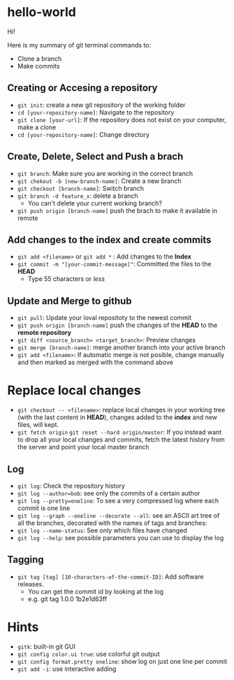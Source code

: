 # hello-world

Hi!

Here is my summary of git terminal commands to:

- Clone a branch 
- Make commits 


## Creating or Accesing a **repository** 
* `git init`: create a new git repository of the working folder 
* `cd [your-repository-name]`: Navigate to the repository  
* `git clone [your-url]`: If the repository does not exist on your computer, make a clone 
* `cd [your-repository-name]`: Change directory 

## Create, Delete, Select and Push a  **brach** 
* `git branch`: Make sure you are working in the correct branch
* `git chekout -b [new-branch-name]`: Create a new branch
* `git checkout [branch-name]`:  Switch branch 
* `git branch -d feature_x`: delete a branch 
    * You can't delete your current working branch?
 * `git push origin [branch-name]` push the brach to make it available in remote 
 
## Add changes to the **index** and create **commits**
* `git add <filename>` or `git add *` : Add changes to the **Index**  
* `git commit -m "[your-commit-message]"`: Committed the files to the **HEAD**
    * Type 55 characters or *less*

## Update and Merge to github
* `git pull`: Update your loval repositoty to the newest commit
* `git push origin [branch-name]` push the changes of the **HEAD** to the **remote repository**
* `git diff <source_branch> <target_branch>`: Preview changes 
* `git merge [branch-name]`: merge another branch into your active branch
* `git add <filename>`: If automatic merge is not posible, change manually and then marked as merged with the command above 

# Replace local changes
* `git checkout -- <filename>`: replace local changes in your working tree (with the last content in **HEAD**), changes added to the **index** and new files, will kept.
* `git fetch origin` `git reset --hard origin/master`: If you instead want to drop all your local changes and commits, fetch the latest history from the server and point your local master branch 

## Log 
* `git log`: Check the repository history 
* `git log --author=bob`: see only the commits of a certain author
* `git log --pretty=oneline`:  To see a very compressed log where each commit is one line
* `git log --graph --oneline --decorate --all`: see an ASCII art tree of all the branches, decorated with the names of tags and branches: 
* `git log --name-status`: See only which files have changed
* `git log --help`: see possible parameters you can use to display the log 

## Tagging 
* `git tag [tag] [10-characters-of-the-commit-ID]`: Add software releases. 
    * You can get the commit id by looking at the log
    * e.g. git tag 1.0.0 1b2e1d63ff

# Hints 
* `gitk`: built-in git GUI
* `git config color.ui true`: use colorful git output
* `git config format.pretty oneline`: show log on just one line per commit 
* `git add -i`: use interactive adding